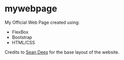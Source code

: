 # mywebpage
My Official Web Page created using:
- FlexBox
- Bootstrap
- HTML/CSS

Credits to [Sean Dees](https://flamboyant-lovelace-10ee72.netlify.com/) for the base layout of the website.
